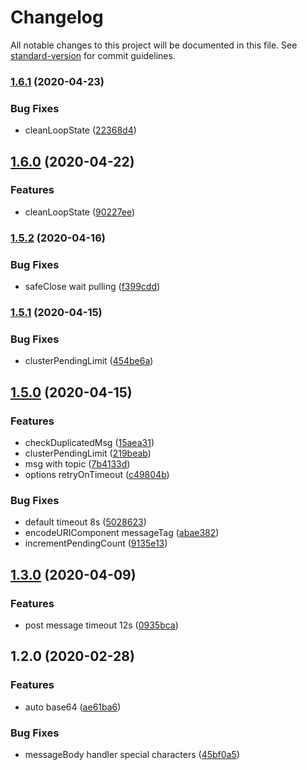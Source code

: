 # Changelog

All notable changes to this project will be documented in this file. See [standard-version](https://github.com/conventional-changelog/standard-version) for commit guidelines.

### [1.6.1](https://github.com/aliyunmq/mq-http-nodejs-sdk/compare/v1.6.0...v1.6.1) (2020-04-23)


### Bug Fixes

* cleanLoopState ([22368d4](https://github.com/aliyunmq/mq-http-nodejs-sdk/commit/22368d444c4eec16e5fda06efd430b073c767eb5))

## [1.6.0](https://github.com/aliyunmq/mq-http-nodejs-sdk/compare/v1.5.2...v1.6.0) (2020-04-22)


### Features

* cleanLoopState ([90227ee](https://github.com/aliyunmq/mq-http-nodejs-sdk/commit/90227eeb32bd812cd57850143e4838b8fd63ca85))

### [1.5.2](https://github.com/aliyunmq/mq-http-nodejs-sdk/compare/v1.5.1...v1.5.2) (2020-04-16)


### Bug Fixes

* safeClose wait pulling ([f399cdd](https://github.com/aliyunmq/mq-http-nodejs-sdk/commit/f399cdd4b11cf9c33db1a9bc13256d2205831d0d))

### [1.5.1](https://github.com/aliyunmq/mq-http-nodejs-sdk/compare/v1.5.0...v1.5.1) (2020-04-15)


### Bug Fixes

* clusterPendingLimit ([454be6a](https://github.com/aliyunmq/mq-http-nodejs-sdk/commit/454be6ae2c9b44d2ffb4cf358dacc4c585a43e3a))

## [1.5.0](https://github.com/aliyunmq/mq-http-nodejs-sdk/compare/v1.3.0...v1.5.0) (2020-04-15)


### Features

* checkDuplicatedMsg ([15aea31](https://github.com/aliyunmq/mq-http-nodejs-sdk/commit/15aea31c50341c6794e8a8772432f4ed3af3e610))
* clusterPendingLimit ([219beab](https://github.com/aliyunmq/mq-http-nodejs-sdk/commit/219beabac6caba8307ee827ce0be1c4e2f11195e))
* msg with topic ([7b4133d](https://github.com/aliyunmq/mq-http-nodejs-sdk/commit/7b4133d6bc58b7162abb4376d935ebeebb62d20c))
* options retryOnTimeout ([c49804b](https://github.com/aliyunmq/mq-http-nodejs-sdk/commit/c49804bb3364b6b1a50735ba96501455263ee979))


### Bug Fixes

* default timeout 8s ([5028623](https://github.com/aliyunmq/mq-http-nodejs-sdk/commit/50286239015a7f46aa10091150b25bf6fbeaf3a9))
* encodeURIComponent messageTag ([abae382](https://github.com/aliyunmq/mq-http-nodejs-sdk/commit/abae3822b5096777455a354b3c39660700e6a079))
* incrementPendingCount ([9135e13](https://github.com/aliyunmq/mq-http-nodejs-sdk/commit/9135e13f9d054cedcfe51a3c78df0fc002967706))

## [1.3.0](https://github.com/aliyunmq/mq-http-nodejs-sdk/compare/v1.2.0...v1.3.0) (2020-04-09)


### Features

* post message timeout 12s ([0935bca](https://github.com/aliyunmq/mq-http-nodejs-sdk/commit/0935bca4ebc4b1750aa91855540093cfbb3a6c71))

## 1.2.0 (2020-02-28)


### Features

* auto base64 ([ae61ba6](https://github.com/aliyunmq/mq-http-nodejs-sdk/commit/ae61ba611438eb992b38738f1ece27a564c1fd3b))


### Bug Fixes

* messageBody handler special characters ([45bf0a5](https://github.com/aliyunmq/mq-http-nodejs-sdk/commit/45bf0a5089bc026a71c451a224acde484ef6f333))
